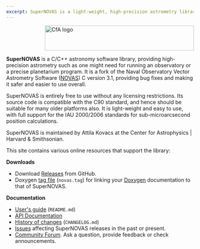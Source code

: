 ```yaml
---
excerpt: SuperNOVAS is a light-weight, high-precision astrometry library for the C programming language. It is a fork of NOVAS C 3.1.
---
```


<img src="/SuperNOVAS/resources/CfA-logo.png" alt="CfA logo" width="400" height="67" align="right"><br clear="all">


__SuperNOVAS__ is a C/C++ astronomy software library, providing high-precision astrometry such as one might need 
for running an observatory or a precise planetarium program. It is a fork of the Naval Observatory Vector Astrometry 
Software ([NOVAS](https://aa.usno.navy.mil/software/novas_info)) C version 3.1, providing bug fixes and making it safer 
and easier to use overall.

SuperNOVAS is entirely free to use without any licensing restrictions.  Its source code is compatible with the C90 
standard, and hence should be suitable for many older platforms also. It is light-weight and easy to use, with full 
support for the IAU 2000/2006 standards for sub-microarcsecond position calculations.

SuperNOVAS is maintained by Attila Kovacs at the Center for Astrophysics \| Harvard & Smithsonian.

This site contains various online resources that support the library:

 
__Downloads__

 - Download [Releases](https://github.com/Smithsonian/SuperNOVAS/releases) from GitHub.
 - Doxygen [tag file](apidoc/novas.tag) (`novas.tag`) for linking 
   your [Doxygen](https://www.doxygen.nl/) documentation to that of SuperNOVAS.


__Documentation__

 - [User's guide](doc/README.md) (`README.md`)
 - [API Documentation](apidoc/html/files.html)
 - [History of changes](doc/CHANGELOG.md) (`CHANGELOG.md`)
 - [Issues](https://github.com/Smithsonian/SuperNOVAS/issues) affecting SuperNOVAS releases in the past or present.
 - [Community Forum](https://github.com/Smithsonian/SuperNOVAS/issues). Ask a question, provide feedback or check 
   announcements.

 

